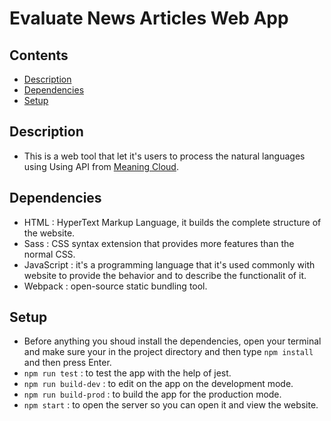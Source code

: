 # Evaluate News Articles Web App

## Contents

* [Description](#description)
* [Dependencies](#dependencies)
* [Setup](#setup)

## Description

- This is a web tool that let it's users to process the natural languages using Using API from <a href="https://learn.meaningcloud.com/developer/sentiment-analysis/2.1/doc">Meaning Cloud</a>.

## Dependencies

- HTML : HyperText Markup Language, it builds the complete structure of the website.
- Sass  : CSS syntax extension that provides more features than the normal CSS.
- JavaScript : it's a programming language that it's used commonly with website to provide the behavior and to describe the functionalit of it.
- Webpack : open-source static bundling tool.



## Setup

- Before anything you shoud install the dependencies, open your terminal and make sure your in the project directory and then type `npm install` and then press Enter.
- `npm run test` : to test the app with the help of jest.
- `npm run build-dev` : to edit on the app on the development mode.
- `npm run build-prod` : to build the app for the production mode.
- `npm start` : to open the server so you can open it and view the website.

